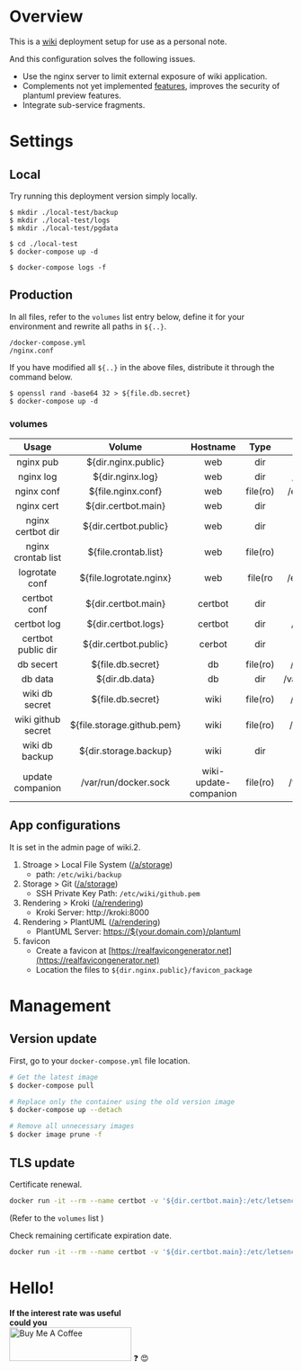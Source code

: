 # Overview
This is a [wiki](https://github.com/Requarks/wiki) deployment setup for use as a personal note.

And this configuration solves the following issues.
- Use the nginx server to limit external exposure of wiki application.
- Complements not yet implemented [features](https://github.com/Requarks/wiki/blob/2.5.274/client/components/editor/editor-markdown.vue#L342), improves the security of plantuml preview features.
- Integrate sub-service fragments.

# Settings
## Local
Try running this deployment version simply locally.
```
$ mkdir ./local-test/backup
$ mkdir ./local-test/logs
$ mkdir ./local-test/pgdata

$ cd ./local-test
$ docker-compose up -d

$ docker-compose logs -f
```

## Production 
In all files, refer to the `volumes` list entry below, define it for your environment and rewrite all paths in `${..}`.
```
/docker-compose.yml
/nginx.conf
```

If you have modified all `${..}` in the above files, distribute it through the command below.
```
$ openssl rand -base64 32 > ${file.db.secret}
$ docker-compose up -d
```

### volumes
| Usage | Volume | Hostname | Type | Binding |
|:---:|:---:|:---:|:---:|:---:|
| nginx pub | ${dir.nginx.public} | web | dir | /var/www/public |
| nginx log | ${dir.nginx.log} | web | dir | /usr/local/nginx/log |
| nginx conf | ${file.nginx.conf} | web | file(ro) | /etc/nginx/nginx.conf |
| nginx cert | ${dir.certbot.main} | web | dir | /etc/nginx/ssl |
| nginx certbot dir | ${dir.certbot.public} | web | dir | /var/www/certbot | 
| nginx crontab list | ${file.crontab.list} | web | file(ro) | /etc/cron.d/root:ro |
| logrotate conf | ${file.logrotate.nginx} | web | file(ro | /etc/logrotate.d/nginx |
| certbot conf | ${dir.certbot.main} | certbot | dir | /etc/letsencrypt |
| certbot log | ${dir.certbot.logs} | certbot | dir | /var/log/letsencrypt |
| certbot public dir | ${dir.certbot.public} | cerbot | dir | /var/www/certbot |
| db secert | ${file.db.secret} | db | file(ro) | /etc/wiki/.db-secret |
| db data | ${dir.db.data} | db | dir | /var/lib/postgresql/data |
| wiki db secret | ${file.db.secret} | wiki | file(ro) | /etc/wiki/.db-secret |
| wiki github secret | ${file.storage.github.pem} | wiki | file(ro) | /etc/wiki/github.pem |
| wiki db backup | ${dir.storage.backup} | wiki | dir | /etc/wiki/backup |
| update companion | /var/run/docker.sock | wiki-update-companion | file(ro) | /var/run/docker.sock |

## App configurations
It is set in the admin page of wiki.2.

1. Stroage > Local File System ([/a/storage](https://docs.requarks.io/storage))
    * path: `/etc/wiki/backup`
1. Storage > Git ([/a/storage](https://docs.requarks.io/storage/git))
    * SSH Private Key Path: `/etc/wiki/github.pem`
1. Rendering > Kroki ([/a/rendering](https://docs.requarks.io/en/rendering))
    * Kroki Server: http://kroki:8000
1. Rendering > PlantUML ([/a/rendering](https://docs.requarks.io/en/rendering))
    * PlantUML Server: [https://${your.domain.com}/plantuml](https://plantuml.requarks.io)
1. favicon
    * Create a favicon at [https://realfavicongenerator.net](https://realfavicongenerator.net)
    * Location the files to `${dir.nginx.public}/favicon_package`


# Management

## Version update
First, go to your `docker-compose.yml` file location.
```sh
# Get the latest image
$ docker-compose pull

# Replace only the container using the old version image
$ docker-compose up --detach

# Remove all unnecessary images
$ docker image prune -f
```

## TLS update

Certificate renewal.
```sh
docker run -it --rm --name certbot -v '${dir.certbot.main}:/etc/letsencrypt' -v '${dir.certbot.logs}:/var/log/letsencrypt' -v '${dir.certbot.public}:/var/www/certbot' certbot/certbot renew --server https://acme-v02.api.letsencrypt.org/directory --cert-name ${your.domain.com}
```
(Refer to the `volumes` list )

Check remaining certificate expiration date.
```sh
docker run -it --rm --name certbot -v '${dir.certbot.main}:/etc/letsencrypt' -v '${dir.certbot.logs}:/var/log/letsencrypt' -v '${dir.certbot.public}:/var/www/certbot' certbot/certbot certificates
```


# Hello!
**If the interest rate was useful**   
**could you**  
<a href="https://www.buymeacoffee.com/deanly" target="_blank"><img src="https://cdn.buymeacoffee.com/buttons/v2/lato-yellow.png" alt="Buy Me A Coffee" style="height: 60px !important;width: 217px !important;" ></a> :question: :heart_eyes:  
